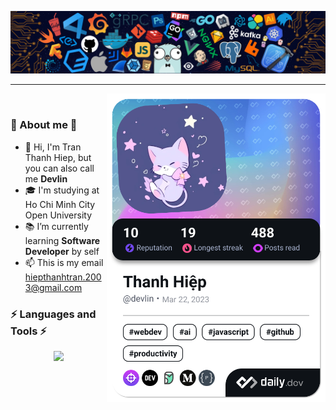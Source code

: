 <!-- Header -->
<p align="center"><a href="##"><img src="https://raw.githubusercontent.com/KevinPatel04/KevinPatel04/master/header.png" /></a></p>



---



<!-- Dev Card /\/\ https://github.com/HiepThanhTran/HiepThanhTran/blob/master/devcard.svg -->
<a href="https://app.daily.dev/maryoku">
	<img
	align="right"
	src="./devcard.png"
	width="350"
	alt="Maryoku Dev Card" />
</a>

<br />

<!-- Description -->
### 🔰 About me 🔰
- 👋 Hi, I'm Tran Thanh Hiep, but you can also call me **Devlin**
- 🎓 I'm studying at Ho Chi Minh City Open University
- 📚 I’m currently learning **Software Developer** by self
- 📫 This is my email [hiepthanhtran.2003@gmail.com](mailto:hiepthanhtran.2003@gmail.com)



<!-- Technologies -->
### ⚡ Languages and Tools ⚡
<p align="center">
  <a href="https://skillicons.dev">
    <img src="https://skillicons.dev/icons?i=c,cpp,cs,dotnet,java,kotlin,py,mysql,html,css,js,jquery,sass,bootstrap,regex,git,github,heroku,vercel,githubactions&perline=5&theme=dark" />
  </a>
</p>



<br />


